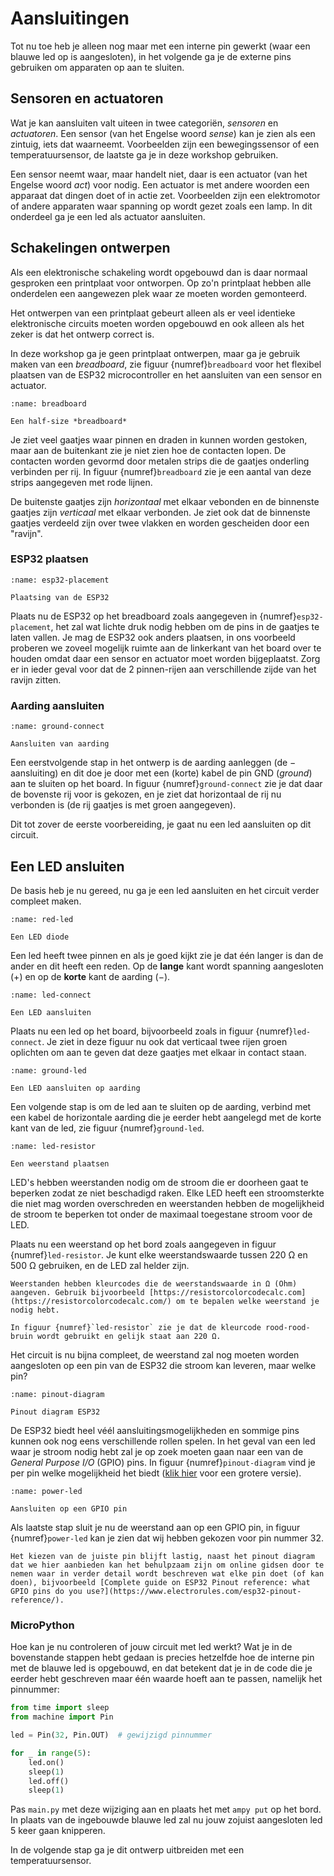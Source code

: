 # Aansluitingen

Tot nu toe heb je alleen nog maar met een interne pin gewerkt (waar een blauwe led op is aangesloten), in het volgende ga je de externe pins gebruiken om apparaten op aan te sluiten.

## Sensoren en actuatoren

Wat je kan aansluiten valt uiteen in twee categoriën, *sensoren* en *actuatoren*. Een sensor (van het Engelse woord *sense*) kan je zien als een zintuig, iets dat waarneemt. Voorbeelden zijn een bewegingssensor of een temperatuursensor, de laatste ga je in deze workshop gebruiken.

Een sensor neemt waar, maar handelt niet, daar is een actuator (van het Engelse woord *act*) voor nodig. Een actuator is met andere woorden een apparaat dat dingen doet of in actie zet. Voorbeelden zijn een elektromotor of andere apparaten waar spanning op wordt gezet zoals een lamp. In dit onderdeel ga je een led als actuator aansluiten.

## Schakelingen ontwerpen

Als een elektronische schakeling wordt opgebouwd dan is daar normaal gesproken een printplaat voor ontworpen. Op zo'n printplaat hebben alle onderdelen een aangewezen plek waar ze moeten worden gemonteerd.

Het ontwerpen van een printplaat gebeurt alleen als er veel identieke elektronische circuits moeten worden opgebouwd en ook alleen als het zeker is dat het ontwerp correct is.

In deze workshop ga je geen printplaat ontwerpen, maar ga je gebruik maken van een *breadboard*, zie figuur {numref}`breadboard` voor het flexibel plaatsen van de ESP32 microcontroller en het aansluiten van een sensor en actuator.

```{figure} ../images/breadboard_half.png
:name: breadboard

Een half-size *breadboard*
```

Je ziet veel gaatjes waar pinnen en draden in kunnen worden gestoken, maar aan de buitenkant zie je niet zien hoe de contacten lopen. De contacten worden gevormd door metalen strips die de gaatjes onderling verbinden per rij. In figuur {numref}`breadboard` zie je een aantal van deze strips aangegeven met rode lijnen.

De buitenste gaatjes zijn *horizontaal* met elkaar vebonden en de binnenste gaatjes zijn *verticaal* met elkaar verbonden. Je ziet ook dat de binnenste gaatjes verdeeld zijn over twee vlakken en worden gescheiden door een "ravijn".

### ESP32 plaatsen

```{figure} ../circuits/esp32_step_0_bb.png
:name: esp32-placement

Plaatsing van de ESP32
```

Plaats nu de ESP32 op het breadboard zoals aangegeven in {numref}`esp32-placement`, het zal wat lichte druk nodig hebben om de pins in de gaatjes te laten vallen. Je mag de ESP32 ook anders plaatsen, in ons voorbeeld proberen we zoveel mogelijk ruimte aan de linkerkant van het board over te houden omdat daar een sensor en actuator moet worden bijgeplaatst. Zorg er in ieder geval voor dat de 2 pinnen-rijen aan verschillende zijde van het ravijn zitten.

### Aarding aansluiten

```{figure} ../circuits/esp32_step_1_bb.png
:name: ground-connect

Aansluiten van aarding
```

Een eerstvolgende stap in het ontwerp is de aarding aanleggen (de $-$ aansluiting) en dit doe je door met een (korte) kabel de pin GND (*ground*) aan te sluiten op het board. In figuur {numref}`ground-connect` zie je dat daar de bovenste rij voor is gekozen, en je ziet dat horizontaal de rij nu verbonden is (de rij gaatjes is met groen aangegeven).

Dit tot zover de eerste voorbereiding, je gaat nu een led aansluiten op dit circuit.

## Een LED ansluiten

De basis heb je nu gereed, nu ga je een led aansluiten en het circuit verder compleet maken.

```{figure} ../images/red_led.png
:name: red-led

Een LED diode
```

Een led heeft twee pinnen en als je goed kijkt zie je dat één langer is dan de ander en dit heeft een reden. Op de **lange** kant wordt spanning aangesloten ($+$) en op de **korte** kant de aarding ($-$).

```{figure} ../circuits/esp32_step_2_bb.png
:name: led-connect

Een LED aansluiten
```

Plaats nu een led op het board, bijvoorbeeld zoals in figuur {numref}`led-connect`. Je ziet in deze figuur nu ook dat verticaal twee rijen groen oplichten om aan te geven dat deze gaatjes met elkaar in contact staan.

```{figure} ../circuits/esp32_step_3_bb.png
:name: ground-led

Een LED aansluiten op aarding
```

Een volgende stap is om de led aan te sluiten op de aarding, verbind met een kabel de horizontale aarding die je eerder hebt aangelegd met de korte kant van de led, zie figuur {numref}`ground-led`.

```{figure} ../circuits/esp32_step_4_bb.png
:name: led-resistor

Een weerstand plaatsen
```

LED's hebben weerstanden nodig om de stroom die er doorheen gaat te beperken zodat ze niet beschadigd raken. Elke LED heeft een stroomsterkte die niet mag worden overschreden en weerstanden hebben de mogelijkheid de stroom te beperken tot onder de maximaal toegestane stroom voor de LED.

Plaats nu een weerstand op het bord zoals aangegeven in figuur {numref}`led-resistor`. Je kunt elke weerstandswaarde tussen 220 Ω en 500 Ω gebruiken, en de LED zal helder zijn.

```{attention}
Weerstanden hebben kleurcodes die de weerstandswaarde in Ω (Ohm) aangeven. Gebruik bijvoorbeeld [https://resistorcolorcodecalc.com](https://resistorcolorcodecalc.com/) om te bepalen welke weerstand je nodig hebt.

In figuur {numref}`led-resistor` zie je dat de kleurcode rood-rood-bruin wordt gebruikt en gelijk staat aan 220 Ω.
```

Het circuit is nu bijna compleet, de weerstand zal nog moeten worden aangesloten op een pin van de ESP32 die stroom kan leveren, maar welke pin?

```{figure} ../images/esp32_devkit_v1_pins.png
:name: pinout-diagram

Pinout diagram ESP32
```

De ESP32 biedt heel véél aansluitingsmogelijkheden en sommige pins kunnen ook nog eens verschillende rollen spelen. In het geval van een led waar je stroom nodig hebt zal je op zoek moeten gaan naar een van de *General Purpose I/O* (GPIO) pins. In figuur {numref}`pinout-diagram` vind je per pin welke mogelijkheid het biedt (<a href="../reference/ESP32-Devkit-Pinout-Rev-12.pdf">klik hier</a> voor een grotere versie).

```{figure} ../circuits/esp32_step_5_bb.png
:name: power-led

Aansluiten op een GPIO pin
```

Als laatste stap sluit je nu de weerstand aan op een GPIO pin, in figuur {numref}`power-led` kan je zien dat wij hebben gekozen voor pin nummer 32.

```{note}
Het kiezen van de juiste pin blijft lastig, naast het pinout diagram dat we hier aanbieden kan het behulpzaam zijn om online gidsen door te nemen waar in verder detail wordt beschreven wat elke pin doet (of kan doen), bijvoorbeeld [Complete guide on ESP32 Pinout reference: what GPIO pins do you use?](https://www.electrorules.com/esp32-pinout-reference/).
```

### MicroPython

Hoe kan je nu controleren of jouw circuit met led werkt? Wat je in de bovenstande stappen hebt gedaan is precies hetzelfde hoe de interne pin met de blauwe led is opgebouwd, en dat betekent dat je in de code die je eerder hebt geschreven maar één waarde hoeft aan te passen, namelijk het pinnummer:

```python
from time import sleep
from machine import Pin

led = Pin(32, Pin.OUT)  # gewijzigd pinnummer

for _ in range(5):
    led.on()
    sleep(1)
    led.off()
    sleep(1)
```

Pas `main.py` met deze wijziging aan en plaats het met `ampy put` op het bord. In plaats van de ingebouwde blauwe led zal nu jouw zojuist aangesloten led 5 keer gaan knipperen.

In de volgende stap ga je dit ontwerp uitbreiden met een temperatuursensor.